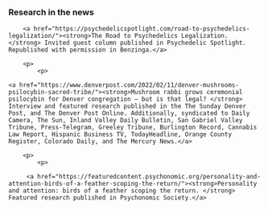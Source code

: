 <html> 
	<head>
	<title>Matthew X. Lowe</title>
	</head>
	<body>
<br>
<br>
<h3>Research in the news</h3>
		
		<a href="https://psychedelicspotlight.com/road-to-psychedelics-legalization/"><strong>The Road to Psychedelics Legalization. </strong> Invited guest column published in Psychedelic Spotlight. Republished with permission in Benzinga.</a>
		
		<p>
			<p>
		
    <a href="https://www.denverpost.com/2022/02/11/denver-mushrooms-psilocybin-sacred-tribe/"><strong>Mushroom rabbi grows ceremonial psilocybin for Denver congregation — but is that legal? </strong> Interview and featured research published in the The Sunday Denver Post, and The Denver Post Online. Additionally, syndicated to Daily Camera, The Sun, Inland Valley Daily Bulletin, San Gabriel Valley Tribune, Press-Telegram, Greeley Tribune, Burlington Record, Cannabis Law Report, Hispanic Business TV, TodayHeadline, Orange County Register, Colorado Daily, and The Mercury News.</a>
		
		<p>
			<p>
		
		 <a href="https://featuredcontent.psychonomic.org/personality-and-attention-birds-of-a-feather-scoping-the-return/"><strong>Personality and attention: birds of a feather scoping the return. </strong> Featured research published in Psychonomic Society.</a>
